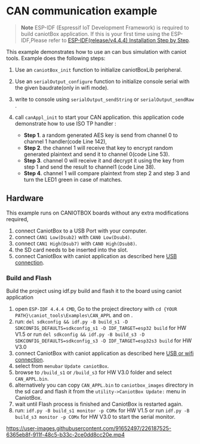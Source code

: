 # CAN communication example

> **Note**
> ESP-IDF (Espressif IoT Development Framework) is required to build caniotBox application. If this is your first time using the ESP-IDF,Please refer to [ESP-IDF(release/v4.4.4) Installation Step by Step](https://docs.espressif.com/projects/esp-idf/en/v4.4.4/esp32/get-started/index.html#installation-step-by-step).

This example demonstrates how to use an can bus  simulation with caniot tools. Example does the following steps:

1. Use an  `caniotBox_init` function to initialize caniotBoxLib peripheral.
2. Use an  `serialOutput_configure` function to initialize console serial with the given baudrate(only in wifi mode).
3. write to console using `serialOutput_sendString` or `serialOutput_sendRaw` .
4. call `canAppl_init` to start your CAN application. this application code demonstrate how to use ISO TP handler :

     * **Step 1**. a random generated AES key is send from channel 0 to channel 1 handler(code Line 142),
     * **Step 2**. the channel 1 will receive that key to encrypt random generated plaintext and send it to channel 0(code Line 53).
     * **Step 3**. channel 0 will receive it and decrypt it using the key from step 1 and send the result to channel1 (code Line 38).
     * **Step 4**. channel 1 will compare  plaintext from step 2 and step 3 and turn the LED1 green in case of matches.

## Hardware

This example runs on CANIOTBOX boards without any extra modifications required,

1. connect  CaniotBox to a  USB Port with your computer.
2. connect  `CAN1 Low(Dsub2)` with `CAN0 Low(Dsub4)`.
3. connect  `CAN1 High(Dsub7)` with `CAN0 High(Dsub8)`.
4. the SD card needs to be inserted into the slot.
4. connect CaniotBox with caniot application as described here [USB connection](https://caniot-docu.readthedocs.io/en/latest/getting-started-caniot.html#usb-connection).

### Build and Flash

Build the project using idf.py build and flash it to the board using caniot application
1. open  `ESP-IDF 4.4.4 CMD`, Go to the project directory with `cd {YOUR PATH}\caniot_tools\Examples\CAN_APPL` and   on .
2. run: `del sdkconfig && idf.py -B build_s1 -D SDKCONFIG_DEFAULTS=sdkconfig_s1 -D IDF_TARGET=esp32 build` for HW V1.5 or  run `del sdkconfig && idf.py -B build_s3 -D SDKCONFIG_DEFAULTS=sdkconfig_s3 -D IDF_TARGET=esp32s3 build` for HW V3.0 
3. connect CaniotBox with caniot application as described here [USB or wifi connection](https://caniot-docu.readthedocs.io/en/latest/getting-started-caniot.html#usb-connection).
4. select  from `menubar` `Update caniotBox`.
5. browse to  `/build_s1` or `/build_s3` for HW V3.0 folder and select `CAN_APPL.bin`.
6. alternatively you can copy  `CAN_APPL.bin` to `caniotbox_images`  directory in the sd card and flash it from the `utility->CaniotBox Update:`  menu in CaniotBox.
7. wait until Flash process is finished and CaniotBox is restarted again.
8. run: `idf.py -B build_s1 monitor -p COMx` for HW V1.5 or  run `idf.py -B build_s3 monitor -p COMx` for HW V3.0 to start the serial monitor.



https://user-images.githubusercontent.com/91652497/226187525-6365eb8f-911f-48c5-b33c-2ce0dd8cc20e.mp4


